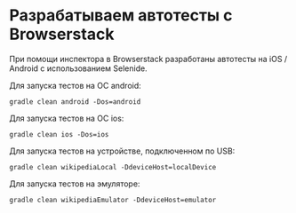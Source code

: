 # Разрабатываем автотесты с Browserstack
При помощи инспектора в Browserstack разработаны автотесты на iOS / Android с использованием Selenide.

Для запуска тестов на ОС android:
```shell
gradle clean android -Dos=android
```

Для запуска тестов на ОС ios:
```shell
gradle clean ios -Dos=ios
```

Для запуска тестов на устройстве, подключенном по USB:
```shell
gradle clean wikipediaLocal -DdeviceHost=localDevice
```

Для запуска тестов на эмуляторе:
```shell
gradle clean wikipediaEmulator -DdeviceHost=emulator
```
